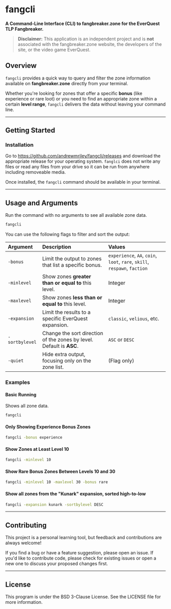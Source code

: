 # fangcli

**A Command-Line Interface (CLI) to fangbreaker.zone for the EverQuest TLP Fangbreaker.**

> **Disclaimer:** This application is an independent project and is **not** associated with the fangbreaker.zone website, the developers of the site, or the video game EverQuest.

## Overview

`fangcli` provides a quick way to query and filter the zone information available on **fangbreaker.zone** directly from your terminal.

Whether you're looking for zones that offer a specific **bonus** (like experience or rare loot) or you need to find an appropriate zone within a certain **level range**, `fangcli` delivers the data without leaving your command line.

---

## Getting Started

### Installation

Go to https://github.com/andrewmriley/fangcli/releases and download the appropriate release for your operating system. `fanglci` does not write any files or read any files from your drive so it can be run from anywhere including removeable media.

Once installed, the `fangcli` command should be available in your terminal.

-----

## Usage and Arguments

Run the command with no arguments to see all available zone data.

```bash
fangcli
```

You can use the following flags to filter and sort the output:

| Argument | Description | Values |
| :--- | :--- | :--- |
| `-bonus` | Limit the output to zones that list a specific bonus. | `experience`, `AA`, `coin`, `loot`, `rare`, `skill`, `respawn`, `faction` |
| `-minlevel` | Show zones **greater than or equal to** this level. | Integer |
| `-maxlevel` | Show zones **less than or equal to** this level. | Integer |
| `-expansion` | Limit the results to a specific EverQuest expansion. | `classic`, `velious`, etc. |
| `-sortbylevel` | Change the sort direction of the zones by level. Default is **ASC**. | `ASC` or `DESC` |
| `-quiet` | Hide extra output, focusing only on the zone list. | (Flag only) |

### Examples

#### Basic Running

Shows all zone data.

```bash
fangcli
```

#### Only Showing Experience Bonus Zones

```bash
fangcli -bonus experience
```

#### Show Zones at Least Level 10

```bash
fangcli -minlevel 10
```

#### Show Rare Bonus Zones Between Levels 10 and 30

```bash
fangcli -minlevel 10 -maxlevel 30 -bonus rare
```

#### Show all zones from the "Kunark" expansion, sorted high-to-low

```bash
fangcli -expansion kunark -sortbylevel DESC
```

-----

## Contributing

This project is a personal learning tool, but feedback and contributions are always welcome\!

If you find a bug or have a feature suggestion, please open an issue. If you'd like to contribute code, please check for existing issues or open a new one to discuss your proposed changes first.

-----

## License
This program is under the BSD 3-Clause License. See the LICENSE file for more information.